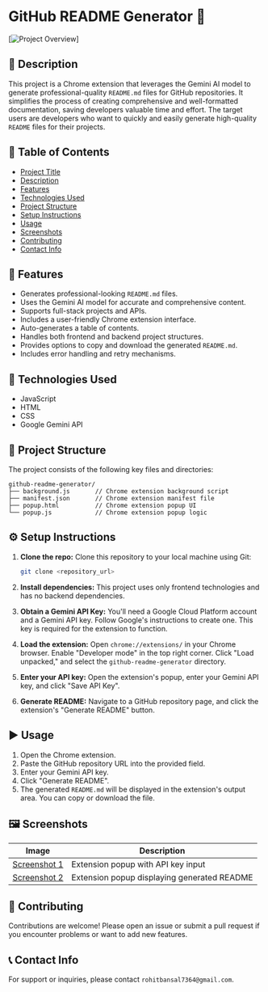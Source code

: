 # GitHub README Generator 🚀

[![Project Overview](projectOverview..png)]  <!-- Replace placeholder.png with an actual image -->

## 📖 Description

This project is a Chrome extension that leverages the Gemini AI model to generate professional-quality `README.md` files for GitHub repositories.  It simplifies the process of creating comprehensive and well-formatted documentation, saving developers valuable time and effort.  The target users are developers who want to quickly and easily generate high-quality `README` files for their projects.


## 🧭 Table of Contents

- [Project Title](#project-title)
- [Description](#description)
- [Features](#features)
- [Technologies Used](#technologies-used)
- [Project Structure](#project-structure)
- [Setup Instructions](#setup-instructions)
- [Usage](#usage)
- [Screenshots](#screenshots)
- [Contributing](#contributing)
- [Contact Info](#contact-info)


## 🌟 Features

- Generates professional-looking `README.md` files.
- Uses the Gemini AI model for accurate and comprehensive content.
- Supports full-stack projects and APIs.
- Includes a user-friendly Chrome extension interface.
- Auto-generates a table of contents.
- Handles both frontend and backend project structures.
- Provides options to copy and download the generated `README.md`.
- Includes error handling and retry mechanisms.


## 🧰 Technologies Used

-  JavaScript
-  HTML
-  CSS
-  Google Gemini API


## 📁 Project Structure

The project consists of the following key files and directories:

```
github-readme-generator/
├── background.js       // Chrome extension background script
├── manifest.json       // Chrome extension manifest file
├── popup.html          // Chrome extension popup UI
└── popup.js            // Chrome extension popup logic
```


## ⚙️ Setup Instructions

1. **Clone the repo:**  Clone this repository to your local machine using Git:
   ```bash
   git clone <repository_url>
   ```

2. **Install dependencies:**  This project uses only frontend technologies and has no backend dependencies.

3. **Obtain a Gemini API Key:** You'll need a Google Cloud Platform account and a Gemini API key.  Follow Google's instructions to create one.  This key is required for the extension to function.

4. **Load the extension:** Open `chrome://extensions/` in your Chrome browser. Enable "Developer mode" in the top right corner. Click "Load unpacked," and select the `github-readme-generator` directory.

5. **Enter your API key:**  Open the extension's popup, enter your Gemini API key, and click "Save API Key".

6. **Generate README:** Navigate to a GitHub repository page, and click the extension's "Generate README" button.


## ▶️ Usage

1. Open the Chrome extension.
2. Paste the GitHub repository URL into the provided field.
3. Enter your Gemini API key.
4. Click "Generate README".
5. The generated `README.md` will be displayed in the extension's output area. You can copy or download the file.


## 🖼️ Screenshots

| Image                     | Description                                                              |
|--------------------------|--------------------------------------------------------------------------|
| [Screenshot 1](Screenshot_1.png) | Extension popup with API key input                                      |
| [Screenshot 2](Screenshot_2.png) | Extension popup displaying generated README                                |
<!-- Replace placeholder.png with actual screenshots -->


## 🤝 Contributing

Contributions are welcome! Please open an issue or submit a pull request if you encounter problems or want to add new features.


## 📞 Contact Info

For support or inquiries, please contact `rohitbansal7364@gmail.com`.

